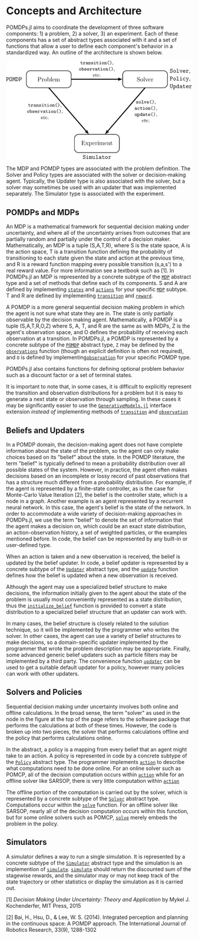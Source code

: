 # Concepts and Architecture

POMDPs.jl aims to coordinate the development of three software components: 1) a problem, 2) a solver, 3) an experiment.
Each of these components has a set of abstract types associated with it and a set of functions that allow a user to define each component's behavior in a standardized way.
An outline of the architecture is shown below.

![concepts](figures/concepts.png)

The MDP and POMDP types are associated with the problem definition.
The Solver and Policy types are associated with the solver or decision-making agent.
Typically, the Updater type is also associated with the solver, but a solver may sometimes be used with an updater that was implemented separately.
The Simulator type is associated with the experiment.

## POMDPs and MDPs

An MDP is a mathematical framework for sequential decision making under uncertainty, and where all of the uncertainty arrises from outcomes that are partially random and partially under the control of a decision maker.
Mathematically, an MDP is a tuple (S,A,T,R), where S is the state space, A is the action space, T is a transition function defining the probability of transitioning to each state given the state and action at the previous time, and R is a reward function mapping every possible transition (s,a,s') to a real reward value.
For more information see a textbook such as [1].
In POMDPs.jl an MDP is represented by a concrete subtype of the [`MDP`](@ref) abstract type and a set of methods that define each of its components.
S and A are defined by implementing [`states`](@ref) and [`actions`](@ref) for your specific [`MDP`](@ref) subtype.
T and R are defined by implementing [`transition`](@ref) and [`reward`](@ref).

A POMDP is a more general sequential decision making problem in which the agent is not sure what state they are in.
The state is only partially observable by the decision making agent.
Mathematically, a POMDP is a tuple (S,A,T,R,O,Z) where S, A, T, and R are the same as with MDPs, Z is the agent's observation space, and O defines the probability of receiving each observation at a transition.
In POMDPs.jl, a POMDP is represented by a concrete subtype of the [`POMDP`](@ref) abstract type, `Z` may be defined by the [`observations`](@ref) function (though an explicit definition is often not required), and `O` is defined by implementing[`observation`](@ref) for your specific POMDP type.

POMDPs.jl also contains functions for defining optional problem behavior such as a discount factor or a set of terminal states.

It is important to note that, in some cases, it is difficult to explicitly represent the transition and observation distributions for a problem but it is easy to generate a next state or observation through sampling. In these cases it may be significantly easier to use the [`GenerativeModels.jl`](https://github.com/JuliaPOMDP/GenerativeModels.jl) interface extension *instead of* implementing methods of [`transition`](@ref) and [`observation`](@ref)




## Beliefs and Updaters

In a POMDP domain, the decision-making agent does not have complete information about the state of the problem, so the agent can only make choices based on its "belief" about the state.
In the POMDP literature, the term "belief" is typically defined to mean a probability distribution over all possible states of the system.
However, in practice, the agent often makes decisions based on an incomplete or lossy record of past observations that has a structure much different from a probability distribution.
For example, if the agent is represented by a finite-state controller, as is the case for Monte-Carlo Value Iteration [2], the belief is the controller state, which is a node in a graph.
Another example is an agent represented by a recurrent neural network.
In this case, the agent's belief is the state of the network.
In order to accommodate a wide variety of decision-making approaches in POMDPs.jl, we use the term "belief" to denote the set of information that the agent makes a decision on, which could be an exact state distribution, an action-observation history, a set of weighted particles, or the examples mentioned before.
In code, the belief can be represented by any built-in or user-defined type.

When an action is taken and a new observation is received, the belief is updated by the belief updater.
In code, a belief updater is represented by a concrete subtype of the [`Updater`](@ref) abstract type, and the [`update`](@ref) function defines how the belief is updated when a new observation is received.

Although the agent may use a specialized belief structure to make decisions, the information initially given to the agent about the state of the problem is usually most conveniently represented as a state distribution, thus the [`initialize_belief`](@ref) function is provided to convert a state distribution to a specialized belief structure that an updater can work with.

In many cases, the belief structure is closely related to the solution technique, so it will be implemented by the programmer who writes the solver.
In other cases, the agent can use a variety of belief structures to make decisions, so a domain-specific updater implemented by the programmer that wrote the problem description may be appropriate.
Finally, some advanced generic belief updaters such as particle filters may be implemented by a third party.
The convenience function [`updater`](@ref) can be used to get a suitable default updater for a policy, however many policies can work with other updaters.

## Solvers and Policies

Sequential decision making under uncertainty involves both online and offline calculations.
In the broad sense, the term "solver" as used in the node in the figure at the top of the page refers to the software package that performs the calculations at both of these times.
However, the code is broken up into two pieces, the solver that performs calculations offline and the policy that performs calculations online.

In the abstract, a policy is a mapping from every belief that an agent might take to an action.
A policy is represented in code by a concrete subtype of the [`Policy`](@ref) abstract type.
The programmer implements [`action`](@ref) to describe what computations need to be done online.
For an online solver such as POMCP, all of the decision computation occurs within [`action`](@ref) while for an offline solver like SARSOP, there is very little computation within [`action`](@ref)

The offline portion of the computation is carried out by the solver, which is represented by a concrete subtype of the [`Solver`](@ref) abstract type. Computations occur within the [`solve`](@ref) function.
For an offline solver like SARSOP, nearly all of the decision computation occurs within this function, but for some online solvers such as POMCP, [`solve`](@ref) merely embeds the problem in the policy.

## Simulators

A simulator defines a way to run a single simulation. It is represented by a concrete subtype of the [`Simulator`](@ref) abstract type and the simulation is an implemention of [`simulate`](@ref). [`simulate`](@ref) should return the discounted sum of the stagewise rewards, and the simulator may or may not keep track of the state trajectory or other statistics or display the simulation as it is carried out.

[1] *Decision Making Under Uncertainty: Theory and Application* by Mykel J. Kochenderfer, MIT Press, 2015

[2] Bai, H., Hsu, D., & Lee, W. S. (2014). Integrated perception and planning in the continuous space: A POMDP approach. The International Journal of Robotics Research, 33(9), 1288-1302


